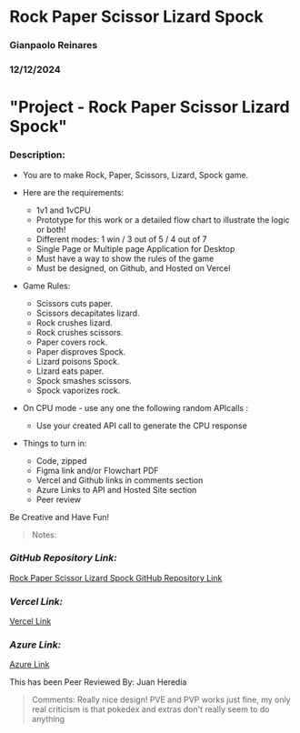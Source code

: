 # Rock Paper Scissor Lizard Spock

### Gianpaolo Reinares
### 12/12/2024
# "Project - Rock Paper Scissor Lizard Spock"
### Description: 

- You are to make Rock, Paper, Scissors, Lizard, Spock game.
- Here are the requirements:
    * 1v1 and 1vCPU
    * Prototype for this work or a detailed flow chart to illustrate the logic or both!
    * Different modes: 1 win / 3 out of 5 / 4 out of 7
    * Single Page or Multiple page Application for Desktop
    * Must have a way to show the rules of the game
    * Must be designed, on Github, and Hosted on Vercel

- Game Rules:
    * Scissors cuts paper.
    * Scissors decapitates lizard.
    * Rock crushes lizard.
    * Rock crushes scissors.
    * Paper covers rock.
    * Paper disproves Spock.
    * Lizard poisons Spock.
    * Lizard eats paper.
    * Spock smashes scissors.
    * Spock vaporizes rock.

- On CPU mode - use any one the following random APIcalls : 
    * Use your created API call to generate the CPU response 

- Things to turn in:
    * Code, zipped
    * Figma link and/or Flowchart PDF
    * Vercel and Github links in comments section
    * Azure Links to API and Hosted Site section
    * Peer review

Be Creative and Have Fun!
> Notes: 

### _GitHub Repository Link:_
[Rock Paper Scissor Lizard Spock GitHub Repository Link](https://github.com/MandoxaElemental/Rock-Paper-Scissor-Lizard-Spock-Project)
### _Vercel Link:_
[Vercel Link](https://rock-paper-scissor-lizard-spock-project.vercel.app/)
### _Azure Link:_
[Azure Link](https://greinaresrpsls-f0gkb5h3ftcbe2e3.westus-01.azurewebsites.net/gameplay/RPSLS)

This has been Peer Reviewed By: Juan Heredia
> Comments: Really nice design! PVE and PVP works just fine, my only real criticism is that pokedex and extras don't really seem to do anything
